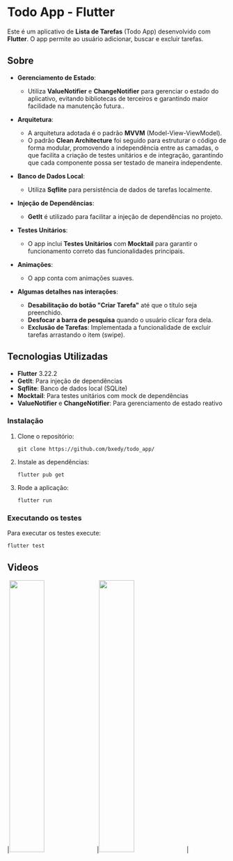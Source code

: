 # Todo App - Flutter

Este é um aplicativo de **Lista de Tarefas** (Todo App) desenvolvido com **Flutter**. O app permite ao usuário adicionar, buscar e excluir tarefas.

## Sobre

- **Gerenciamento de Estado**:
  - Utiliza **ValueNotifier** e **ChangeNotifier** para gerenciar o estado do aplicativo, evitando bibliotecas de terceiros e garantindo maior facilidade na manutenção futura..

- **Arquitetura**:
  - A arquitetura adotada é o padrão **MVVM** (Model-View-ViewModel).
  - O padrão **Clean Architecture** foi seguido para estruturar o código de forma modular, promovendo a independência entre as camadas, o que facilita a criação de testes unitários e de integração, garantindo que cada componente possa ser testado de maneira independente.

- **Banco de Dados Local**:
  - Utiliza **Sqflite** para persistência de dados de tarefas localmente.

- **Injeção de Dependências**:
  - **GetIt** é utilizado para facilitar a injeção de dependências no projeto.

- **Testes Unitários**:
  - O app inclui **Testes Unitários** com **Mocktail** para garantir o funcionamento correto das funcionalidades principais.

- **Animações**:
  - O app conta com animações suaves.

- **Algumas detalhes nas interações**:
  - **Desabilitação do botão "Criar Tarefa"** até que o título seja preenchido.
  - **Desfocar a barra de pesquisa** quando o usuário clicar fora dela.
  - **Exclusão de Tarefas**: Implementada a funcionalidade de excluir tarefas arrastando o item (swipe).

## Tecnologias Utilizadas

- **Flutter** 3.22.2
- **GetIt**: Para injeção de dependências
- **Sqflite**: Banco de dados local (SQLite)
- **Mocktail**: Para testes unitários com mock de dependências
- **ValueNotifier** e **ChangeNotifier**: Para gerenciamento de estado reativo

<h3>Instalação</h3>
<ol>
  <li>Clone o repositório:
    <pre><code>git clone https://github.com/bxedy/todo_app/
</code></pre>
  </li>
  <li>Instale as dependências:
    <pre><code>flutter pub get</code></pre>
  </li>
  <li>Rode a aplicação:
    <pre><code>flutter run</code></pre>
  </li>
</ol>

<h3>Executando os testes</h3>
<p>Para executar os testes execute:</p>
<pre><code>flutter test</code></pre>

<h2>Videos</h2>
|<img src="https://github.com/user-attachments/assets/acd36676-7362-4926-bfbc-dbf6440274dd" width="40%">|<img src="https://github.com/user-attachments/assets/ef34500b-717a-4ca9-bb08-13a1bb5edcad" width="40%">|

</html>
